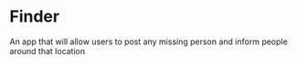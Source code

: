 # Finder
An app that will allow users to  post any missing person and inform people around that location
